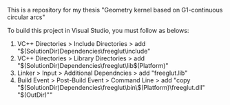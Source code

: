 This is a repository for my thesis "Geometry kernel based on G1-continuous circular arcs"

To build this project in Visual Studio, you must follow as belows:

1. VC++ Directories > Include Directories > add "$(SolutionDir)Dependencies\freeglut\include"
2. VC++ Directories > Library Directories > add "$(SolutionDir)Dependencies\freeglut\lib\$(Platform)"
3. Linker > Input > Additional Dependncies > add "freeglut.lib"
4. Build Event > Post-Build Event > Command Line > add "copy "$(SolutionDir)Dependencies\freeglut\bin\$(Platform)\freeglut.dll" "$(OutDir)""
